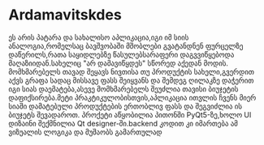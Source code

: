 # Ardamavitskdes
ეს არის პატარა და სახალისო აპლიკაცია,იგი იმ სიის ანალოგია,რომელსაც ბავშვობაში მშობლები გვატანდნენ ფურცელზე დაწერილს,რათა საყიდლებზე წასულებსარაფერი დაგვვიწყებოდა მაღაზიიდან.სახელიც "არ დამავიწყდეს" სწორედ აქედან მოდის. 
მომხმარებელს თავად შეყავს ნივთისა თუ პროდუქტის სახელი,გვერდით აქვს გრაფა სადაც მისსავე ფასს შეიყვანს და შემდეგ ღილაკზე დაჭერით იგი სიას დაემატება,ასევე მომხმარებელს შეუძლია თავისი ბიუჯეტის დაფიქსირება.მეტი პრაკტიკულობისთვის,აპლიკაცია ითვლის ჩვენს მიერ სიაში დამატებული პროდუქტების ერთობლივ ფასს და შეგვიძლია ის ბიუჯეტს შევადაროთ. 
პროქეტი აწყობილია პითონში PyQt5-ზე,ხოლო UI დიზაინი შექმნილია Qt designer-ში.backend კოდით კი იმართება ამ ვიზუალის ლოგიკა და მუშაობს გამართულად
